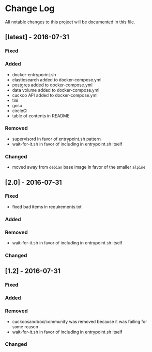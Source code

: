 Change Log
==========

All notable changes to this project will be documented in this file.

[latest] - 2016-07-31
---------------------

### Fixed

### Added

-	docker-entryporint.sh
-	elasticsearch added to docker-compose.yml
-	postgres added to docker-compose.yml
-	data volume added to docker-compose.yml
-	cuckoo API added to docker-compose.yml
-	tini
-	gosu
-	circleCI
-	table of contents in README

### Removed

-	supervisord in favor of entrypoint.sh pattern
- wait-for-it.sh in favor of including in entrypoint.sh itself

### Changed

-	moved away from `debian` base image in favor of the smaller `alpine`

[2.0] - 2016-07-31
------------------

### Fixed

-	fixed bad items in requirements.txt

### Added

### Removed

- wait-for-it.sh in favor of including in entrypoint.sh itself

### Changed

[1.2] - 2016-07-31
------------------

### Fixed

### Added

### Removed

-	cuckoosandbox/community was removed because it was failing for some reason
- wait-for-it.sh in favor of including in entrypoint.sh itself

### Changed
